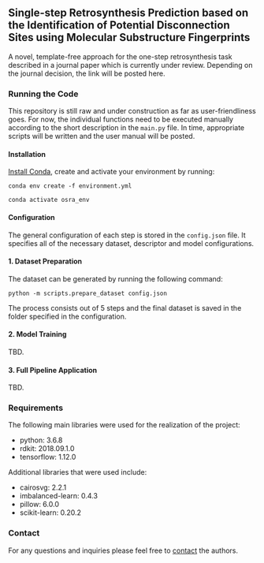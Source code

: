 ## Single-step Retrosynthesis Prediction based on the Identification of Potential Disconnection Sites using Molecular Substructure Fingerprints
A novel, template-free approach for the one-step retrosynthesis task described in a journal paper which is 
currently under review. Depending on the journal decision, the link will be posted here.

### Running the Code
This repository is still raw and under construction as far as user-friendliness goes. 
For now, the individual functions need to be executed manually according to the short description in the ```main.py``` file. 
In time, appropriate scripts will be written and the user manual will be posted. 

#### Installation
[Install Conda](https://docs.conda.io/projects/conda/en/latest/user-guide/install/), create and activate your environment by running:

```shell script
conda env create -f environment.yml
```
```shell script
conda activate osra_env
```

#### Configuration
The general configuration of each step is stored in the ```config.json``` file. It specifies all of the necessary dataset, descriptor and model configurations.

#### 1. Dataset Preparation
The dataset can be generated by running the following command:

```shell script
python -m scripts.prepare_dataset config.json
```
The process consists out of 5 steps and the final dataset is saved in the folder specified in the configuration. 

#### 2. Model Training
TBD.

#### 3. Full Pipeline Application
TBD.

### Requirements
The following main libraries were used for the realization of the project:

* python: 3.6.8
* rdkit: 2018.09.1.0
* tensorflow: 1.12.0

Additional libraries that were used include:

* cairosvg: 2.2.1
* imbalanced-learn: 0.4.3
* pillow: 6.0.0
* scikit-learn: 0.20.2

### Contact
For any questions and inquiries please feel free to [contact](mailto:hasic@cb.cs.titech.ac.jp) the authors.
